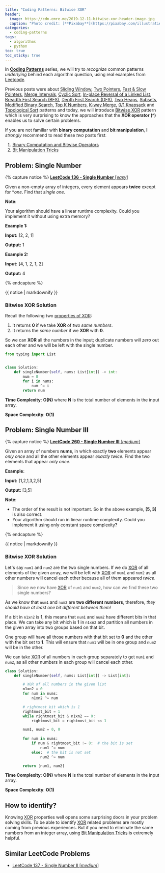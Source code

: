 ```yaml
---
title: "Coding Patterns: Bitwise XOR"
header:
  image: https://cdn.emre.me/2019-12-11-bitwise-xor-header-image.jpg
  caption: "Photo credit: [**Pixabay**](https://pixabay.com/illustrations/binary-code-binary-binary-system-475664/)"
categories:
  - coding-patterns
tags:
  - algorithms
  - python
toc: true
toc_sticky: true
---
```


In **[Coding Patterns](https://emre.me/categories/#coding-patterns)** series, we will try to *recognize* common patterns *underlying* behind each algorithm question, using real examples from [Leetcode](https://leetcode.com/).

Previous posts were about [Sliding Window](https://emre.me/coding-patterns/sliding-window/), [Two Pointers](https://emre.me/coding-patterns/two-pointers/), [Fast & Slow Pointers](https://emre.me/coding-patterns/fast-slow-pointers/), [Merge Intervals](https://emre.me/coding-patterns/merge-intervals/), [Cyclic Sort](https://emre.me/coding-patterns/cyclic-sort/), [In-place Reversal of a Linked List](https://emre.me/coding-patterns/in-place-reversal-of-a-linked-list/), [Breadth First Search (BFS)](https://emre.me/coding-patterns/breadth-first-search/), [Depth First Search (DFS)](https://emre.me/coding-patterns/depth-first-search/), [Two Heaps](https://emre.me/coding-patterns/two-heaps/), [Subsets](https://emre.me/coding-patterns/subsets/), [Modified Binary Search](https://emre.me/coding-patterns/modified-binary-search/), [Top K Numbers](https://emre.me/coding-patterns/top-k-numbers), [K-way Merge](https://emre.me/coding-patterns/k-way-merge), [0/1 Knapsack](https://emre.me/coding-patterns/knapsack) and [Topological Sort](https://emre.me/coding-patterns/topological-sort) patterns and today, we will introduce [Bitwise XOR](https://emre.me/coding-patterns/bitwise-xor) pattern which is very surprising to know the approaches that the **XOR operator (^)** enables us to solve certain problems.

If you are not familiar with **binary computation** and **bit manipulation**, I *strongly* recommend to read these *two* posts first:

1. [Binary Computation and Bitwise Operators](https://emre.me/computer-science/binary-computation-and-bitwise-operators/)
2. [Bit Manipulation Tricks](https://emre.me/computer-science/bit-manipulation-tricks/)

## Problem: Single Number ##
{% capture notice %}
[**LeetCode 136 - Single Number** [*easy*]](https://leetcode.com/problems/single-number/)

Given a non-empty array of integers, every element appears **twice** except for **one*. Find that *single one*.

**Note:**

Your algorithm should have a linear runtime complexity. Could you implement it without using extra memory?

**Example 1:**

**Input:** [2, 2, 1]

**Output:** 1

**Example 2:**

**Input:** [4, 1, 2, 1, 2]

**Output:** 4

{% endcapture %}

<div class="notice--info">
  {{ notice | markdownify }}
</div>

### Bitwise XOR Solution ###

Recall the following two [properties of XOR](https://emre.me/computer-science/binary-computation-and-bitwise-operators/#xor-operator):

1. It returns **0** if we take **XOR** of *two same numbers*.
2. It returns the *same number* if we **XOR** with **0**.

So we can **XOR** all the numbers in the input; duplicate numbers will *zero* out each other and we will be left with the single number.

```python
from typing import List


class Solution:
    def singleNumber(self, nums: List[int]) -> int:
        num = 0
        for i in nums:
            num ^= i
        return num
```

**Time Complexity**: **O(N)** where **N** is the total number of elements in the input array.

**Space Complexity**: **O(1)**

## Problem: Single Number III ##
{% capture notice %}
[**LeetCode 260 - Single Number III** [*medium*]](https://leetcode.com/problems/single-number-iii/)

Given an array of numbers **nums**, in which exactly **two** elements appear *only once* and all the other elements appear *exactly twice*. Find the two elements that appear *only once*.

**Example:**

**Input:**  [1,2,1,3,2,5]

**Output:** [3,5]

**Note:**

- The order of the result is not important. So in the above example, **[5, 3]** is also correct.
- Your algorithm should run in linear runtime complexity. Could you implement it using only constant space complexity?

{% endcapture %}

<div class="notice--info">
  {{ notice | markdownify }}
</div>

### Bitwise XOR Solution ###

Let's say `num1` and `num2` are the two single numbers. If we do [XOR](https://emre.me/computer-science/binary-computation-and-bitwise-operators/#xor-operator) of all elements of the given array, we will be left with [XOR](https://emre.me/computer-science/binary-computation-and-bitwise-operators/#xor-operator) of `num1` and `num2` as all other numbers will cancel each other because all of them appeared *twice*.

> Since we now have [XOR](https://emre.me/computer-science/binary-computation-and-bitwise-operators/#xor-operator) of `num1` and `num2`, how can we find these two single numbers?

As we know that `num1` and `num2` are **two different numbers**, therefore, *they should have at least one bit different between them*! 

If a bit in `n1xn2` is **1**, this means that `num1` and `num2` have different bits in that place. We can take any bit which is **1** in `n1xn2` and partition all numbers in the given array into two groups based on that bit. 

One group will have all those numbers with that bit set to **0** and the other with the bit set to **1**. This will ensure that `num1` will be in one group and `num2` will be in the other. 

We can take [XOR](https://emre.me/computer-science/binary-computation-and-bitwise-operators/#xor-operator) of all numbers in each group separately to get `num1` and `num2`, as all other numbers in each group will cancel each other.

```python
class Solution:
    def singleNumber(self, nums: List[int]) -> List[int]:

        # XOR of all numbers in the given list
        n1xn2 = 0
        for num in nums:
            n1xn2 ^= num

        # rightmost bit which is 1
        rightmost_bit = 1
        while rightmost_bit & n1xn2 == 0:
            rightmost_bit = rightmost_bit << 1

        num1, num2 = 0, 0
        
		for num in nums:
            if num & rightmost_bit != 0:  # the bit is set
                num1 ^= num
            else:  # the bit is not set
                num2 ^= num

        return [num1, num2]
```

**Time Complexity**: **O(N)** where **N** is the total number of elements in the input array.

**Space Complexity**: **O(1)**

## How to identify? ##
Knowing [XOR](https://emre.me/computer-science/binary-computation-and-bitwise-operators/#xor-operator) properties well opens some surprising doors in your problem solving skills. To be able to identify [XOR](https://emre.me/computer-science/binary-computation-and-bitwise-operators/#xor-operator) related problems are mostly coming from previous experiences. But if you need to eliminate the same numbers from an integer array, using [Bit Manipulation Tricks](https://emre.me/computer-science/bit-manipulation-tricks/) is extremely helpful.

## Similar LeetCode Problems ##
* [LeetCode 137 - Single Number II [*medium*]](https://leetcode.com/problems/single-number-ii/)